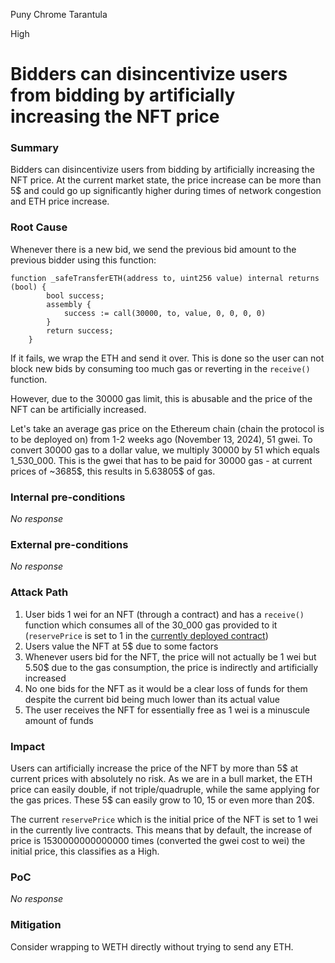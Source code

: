 Puny Chrome Tarantula

High

# Bidders can disincentivize users from bidding by artificially increasing the NFT price

### Summary

Bidders can disincentivize users from bidding by artificially increasing the NFT price. At the current market state, the price increase can be more than 5$ and could go up significantly higher during times of network congestion and ETH price increase.

### Root Cause

Whenever there is a new bid, we send the previous bid amount to the previous bidder using this function:
```solidity
function _safeTransferETH(address to, uint256 value) internal returns (bool) {
        bool success;
        assembly {
            success := call(30000, to, value, 0, 0, 0, 0)
        }
        return success;
    }
```
If it fails, we wrap the ETH and send it over. This is done so the user can not block new bids by consuming too much gas or reverting in the `receive()` function.

However, due to the 30000 gas limit, this is abusable and the price of the NFT can be artificially increased. 

Let's take an average gas price on the Ethereum chain (chain the protocol is to be deployed on) from 1-2 weeks ago (November 13, 2024), 51 gwei. To convert 30000 gas to a dollar value, we multiply 30000 by 51 which equals 1_530_000. This is the gwei that has to be paid for 30000 gas - at current prices of ~3685\$, this results in 5.63805\$ of gas.

### Internal pre-conditions

_No response_

### External pre-conditions

_No response_

### Attack Path

1. User bids 1 wei for an NFT (through a contract) and has a `receive()` function which consumes all of the 30_000 gas provided to it (`reservePrice` is set to 1 in the [currently deployed contract](https://etherscan.io/address/0x830bd73e4184cef73443c15111a1df14e495c706#readProxyContract))
2. Users value the NFT at 5\$ due to some factors
3. Whenever users bid for the NFT, the price will not actually be 1 wei but 5.50\$ due to the gas consumption, the price is indirectly and artificially increased
4. No one bids for the NFT as it would be a clear loss of funds for them despite the current bid being much lower than its actual value
5. The user receives the NFT for essentially free as 1 wei is a minuscule amount of funds

### Impact

Users can artificially increase the price of the NFT by more than 5\$ at current prices with absolutely no risk. As we are in a bull market, the ETH price can easily double, if not triple/quadruple, while the same applying for the gas prices. These 5\$ can easily grow to 10, 15 or even more than 20\$.

The current `reservePrice` which is the initial price of the NFT is set to 1 wei in the currently live contracts. This means that by default, the increase of price is 1530000000000000 times (converted the gwei cost to wei) the initial price, this classifies as a High.

### PoC

_No response_

### Mitigation

Consider wrapping to WETH directly without trying to send any ETH.